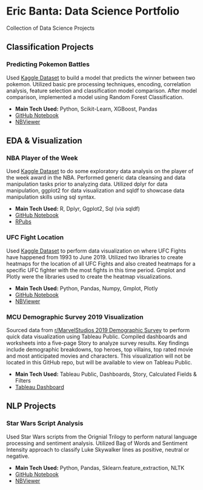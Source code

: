# Eric Banta: Data Science Portfolio
Collection of Data Science Projects

## Classification Projects
### Predicting Pokemon Battles
Used [Kaggle Dataset](https://www.kaggle.com/terminus7/pokemon-challenge) to build a model that predicts the winner between two pokemon. Utilized basic pre processing techniques, encoding, correlation analysis, feature selection and classification model comparison. After model comparison, implemented a model using Random Forest Classification.
* __Main Tech Used:__ Python, Scikit-Learn, XGBoost, Pandas
* [GitHub Notebook](https://github.com/ericgbanta/Data-Science-Portfolio/blob/master/Notebooks/Classification/Pokemon_Battle_Prediction.ipynb)
* [NBViewer](https://nbviewer.jupyter.org/github/ericgbanta/Data-Science-Portfolio/blob/master/Notebooks/Classification/Pokemon_Battle_Prediction.ipynb)

## EDA & Visualization
### NBA Player of the Week
Used [Kaggle Dataset](https://www.kaggle.com/jacobbaruch/nba-player-of-the-week) to do some exploratory data analysis on the player of the week award in the NBA. Performed generic data cleansing and data manipulation tasks prior to analyzing data. Utilized dplyr for data manipulation, ggplot2 for data visualization and sqldf to showcase data manipulation skills using sql syntax.
* __Main Tech Used:__ R, Dplyr, Ggplot2, Sql (via sqldf)
* [GitHub Notebook](https://github.com/ericgbanta/Data-Science-Portfolio/blob/master/Notebooks/Exploration%20%26%20Visualization/POTW%20-%20EDA.Rmd)
* [RPubs](https://rpubs.com/ericbanta/nba_potw_eda)

### UFC Fight Location
Used [Kaggle Dataset](https://www.kaggle.com/rajeevw/ufcdata) to perform data visualization on where UFC Fights have happened from 1993 to June 2019. Utilized two libraries to create heatmaps for the location of all UFC Fights and also created heatmaps for a specific UFC fighter with the most fights in this time period. Gmplot and Plotly were the libraries used to create the heatmap visualizations.
* __Main Tech Used:__ Python, Pandas, Numpy, Gmplot, Plotly
* [GitHub Notebook](https://github.com/ericgbanta/Data-Science-Portfolio/blob/master/Notebooks/Exploration%20%26%20Visualization/mma_fight_visualization.ipynb)
* [NBViewer](https://nbviewer.jupyter.org/github/ericgbanta/Data-Science-Portfolio/blob/master/Notebooks/Exploration%20%26%20Visualization/mma_fight_visualization.ipynb)

### MCU Demographic Survey 2019 Visualization
Sourced data from [r/MarvelStudios 2019 Demographic Survey](https://www.reddit.com/r/marvelstudios/comments/doz727/demographic_survey_results_2019/) to perform quick data visualization using Tableau Public. Compiled dashboards and worksheets into a five-page Story to analyze survey results. Key findings include demographic breakdowns, top heroes, top villains, top rated movie and most anticipated movies and characters. This visualization will not be located in this GitHub repo, but will be available to view on Tableau Public.
* __Main Tech Used:__ Tableau Public, Dashboards, Story, Calculated Fields & Filters
* [Tableau Dashboard](https://public.tableau.com/profile/eric4224#!/vizhome/MCUDemographicSurvey/MCUSurveyVisualization)

## NLP Projects
### Star Wars Script Analysis
Used Star Wars scripts from the Orignial Trilogy to perform natural language processing and sentiment analysis. Utilized Bag of Words and Sentiment Intensity approach to classify Luke Skywalker lines as positive, neutral or negative.
* __Main Tech Used:__ Python, Pandas, Sklearn.feature_extraction, NLTK
* [GitHub Notebook](https://github.com/ericgbanta/Data-Science-Portfolio/blob/master/Notebooks/NLP/StarWarsNLP.ipynb)
* [NBViewer](https://nbviewer.jupyter.org/github/ericgbanta/Data-Science-Portfolio/blob/dev/Notebooks/NLP/StarWarsNLP.ipynb)
